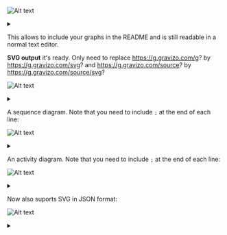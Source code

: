 
![Alt text](https://g.gravizo.com/source/custom_mark10?https%3A%2F%2Fraw.githubusercontent.com%2Fcleberjamaral%2Fcleberjamaral.github.io%2Fmaster%2FREADME.md)

<details> 
<summary></summary>
custom_mark10
  digraph G {
    size ="4,4";
    StockData [shape=box];
    Telegram [shape=diamond];
    Manager;
    Consultant ["n Consultants"];
    Manager -> Consultant;
    Consultant -> StockData;
    Consultant -> Telegram;
    Manager -> Telegram;
    Human -> Telegram;
  }
custom_mark10
</details>

This allows to include your graphs in the README and is still readable in a normal text editor.

**SVG output** it's ready. Only need to replace https://g.gravizo.com/g? by https://g.gravizo.com/svg? and https://g.gravizo.com/source? by https://g.gravizo.com/source/svg?

![Alt text](https://g.gravizo.com/source/svg/custom_mark12?https%3A%2F%2Fraw.githubusercontent.com%2Fcleberjamaral%2Fcleberjamaral.github.io%2Fmaster%2FREADME.md?3)

<details> 
<summary></summary>
custom_mark12
/**
*Structural Things
*@opt commentname
*@note Notes can
*be extended to
*span multiple lines
*/
class Structural{}

/**
*@opt all
*@note Class
*/
class Counter extends Structural {
        static public int counter;
        public int getCounter();
}

/**
*@opt shape activeclass
*@opt all
*@note Active Class
*/
class RunningCounter extends Counter{}
custom_mark12
</details>

A sequence diagram. Note that you need to include `;` at the end of each line:

![Alt text](https://g.gravizo.com/source/custom_mark13?https%3A%2F%2Fraw.githubusercontent.com%2Fcleberjamaral%2Fcleberjamaral.github.io%2Fmaster%2FREADME.md?1)
<details> 
<summary></summary>
custom_mark13
@startuml;
actor User;
participant "First Class" as A;
participant "Second Class" as B;
participant "Last Class" as C;
User -> A: DoWork;
activate A;
A -> B: Create Request;
activate B;
B -> C: DoWork;
activate C;
C -> B: WorkDone;
destroy C;
B -> A: Request Created;
deactivate B;
A -> User: Done;
deactivate A;
@enduml
custom_mark13
</details>

An activity diagram. Note that you need to include `;` at the end of each line:

![Alt text](https://g.gravizo.com/source/custom_activity?https%3A%2F%2Fraw.githubusercontent.com%2Fcleberjamaral%2Fcleberjamaral.github.io%2Fmaster%2FREADME.md?1)
<details> 
<summary></summary>
custom_activity
@startuml;
%28*%29 --> if "Some Test" then;
  -->[true] "activity 1";
  if "" then;
    -> "activity 3" as a3;
  else;
    if "Other test" then;
      -left-> "activity 5";
    else;
      --> "activity 6";
    endif;
  endif;
else;
  ->[false] "activity 2";
endif;
a3 --> if "last test" then;
  --> "activity 7";
else;
  -> "activity 8";
endif;
@enduml
custom_activity
</details>

Now also suports SVG in JSON format:

![Alt text](https://g.gravizo.com/source/custom_svg?https%3A%2F%2Fraw.githubusercontent.com%2Fcleberjamaral%2Fcleberjamaral.github.io%2Fmaster%2FREADME.md?1)

<details> 
<summary></summary>
custom_svg
@gravizosvg
{"svg": {
		"@height": "450",
		"@width": "450", 
		"path": [
			{"@id":"lineAB", "@d": "M 100 350 l 150 -300", "@stroke":"red"},
			{"@id":"lineBC", "@d": "M 250 50 l 150 300", "@stroke":"red"},
			{"@d":"M 100 350 q 150 -300 300 0", "@stroke":"blue", "@fill":"none"}
    ],
		"g": [
			{"@stroke":"black", "circle":[  
				{"@id":"pointA", "@cx":"100", "@cy":"350", "@r":"3"},
				{"@id":"pointB", "@cx":"250", "@cy":"50", "@r":"3"},
				{"@id":"pointC", "@cx":"400", "@cy":"350", "@r":"3"}
			]},
			{"text": [
				{"@x":"100", "@y":"350", "@dx":"-30", "$":"A"},
				{"@x":"250", "@y":"50", "@dy":"-10", "$":"B"},
				{"@x":"400", "@y":"350", "@dx":"30", "$":"C"}
			]}
		]
	}
}
custom_svg
</details>
